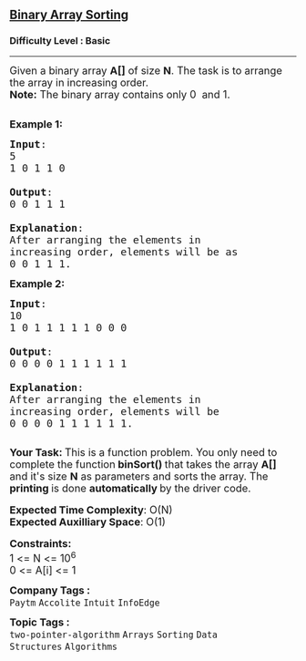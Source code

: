 <h2><a href="https://practice.geeksforgeeks.org/problems/binary-array-sorting-1587115620/1">Binary Array Sorting</a></h2><h3>Difficulty Level : Basic</h3><hr><div class="problems_problem_content__Xm_eO"><p><span style="font-size:18px">Given a binary array <strong>A[]</strong> of size <strong>N</strong>. The task is to arrange the array in increasing order.</span><br>
<span style="font-size:18px"><strong>Note:</strong> The binary array contains only 0&nbsp; and 1.</span><br>
&nbsp;</p>

<p><span style="font-size:18px"><strong>Example 1:</strong></span></p>

<pre><span style="font-size:18px"><strong>Input</strong>: 
5
1 0 1 1 0

<strong>Output</strong>: 
0 0 1 1 1

<strong>Explanation</strong>: 
After arranging the elements in 
increasing order, elements will be as 
0 0 1 1 1.</span></pre>

<p><span style="font-size:18px"><strong>Example 2:</strong></span></p>

<pre><span style="font-size:18px"><strong>Input</strong>:
10
1 0 1 1 1 1 1 0 0 0

<strong>Output</strong>: 
0 0 0 0 1 1 1 1 1 1

<strong>Explanation</strong>: 
After arranging the elements in 
increasing order, elements will be 
0 0 0 0 1 1 1 1 1 1.
</span>
</pre>

<p><strong><span style="font-size:18px">Your Task:&nbsp;</span></strong><span style="font-size:18px">This is a function problem. You only need to complete the function<strong> binSort()&nbsp;</strong>that takes the array&nbsp;<strong>A[] </strong>and it's size <strong>N</strong> as parameters and sorts the array. The <strong>printing </strong>is done <strong>automatically </strong>by the driver code.</span><br>
<br>
<span style="font-size:18px"><strong>Expected Time Complexity</strong>: O(N)<br>
<strong>Expected Auxilliary Space</strong>: O(1)</span><br>
<br>
<span style="font-size:18px"><strong>Constraints:</strong><br>
1 &lt;=&nbsp;N &lt;= 10<sup>6</sup><br>
0 &lt;= A[i] &lt;= 1</span></p>
</div><p><span style=font-size:18px><strong>Company Tags : </strong><br><code>Paytm</code>&nbsp;<code>Accolite</code>&nbsp;<code>Intuit</code>&nbsp;<code>InfoEdge</code>&nbsp;<br><p><span style=font-size:18px><strong>Topic Tags : </strong><br><code>two-pointer-algorithm</code>&nbsp;<code>Arrays</code>&nbsp;<code>Sorting</code>&nbsp;<code>Data Structures</code>&nbsp;<code>Algorithms</code>&nbsp;